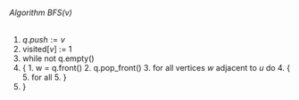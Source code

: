 ###### Algorithm BFS($v$)
1. $q.push := v$
2. visited[$v$] := 1
3. while not q.empty()
4. {
		1.  w = q.front()
		2. q.pop_front()
		3. for all vertices $w$ adjacent to $u$ do
		4. {
			5. for all 
		5. }
5. }